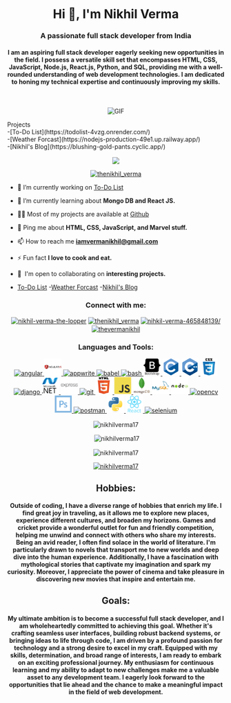 
<h1 align="center">Hi 👋, I'm Nikhil Verma</h1>

<h3 align="center">A passionate full stack developer from India</h3>
<h4 align="center">I am an aspiring full stack developer eagerly seeking new opportunities in the field. I possess a versatile skill set that encompasses HTML, CSS, JavaScript, Node.js, React.js, Python, and SQL, providing me with a well-rounded understanding of web development technologies. I am dedicated to honing my technical expertise and continuously improving my skills.</h4>
<br>
<p align="center">
 <img  height="300" width="400" alt="GIF" src="https://cdn.dribbble.com/users/1059583/screenshots/4171367/media/34e69eb61a7bd8dea1c957a8b82605a7.gif" align="center" />
</p>
Projects
<br>
-[To-Do List](https://todolist-4vzg.onrender.com/)<br>
-[Weather Forcast](https://nodejs-production-49e1.up.railway.app/)<br>
-[Nikhil's Blog](https://blushing-gold-pants.cyclic.app/)

  <p align="center"><img src="https://komarev.com/ghpvc/?username=nikhilverma17&style=for-the-badge&color=brightgreen" align="center"></p>


<p align="center">
  <a href="https://twitter.com/thenikhil_verma" target="blank"><img src="https://img.shields.io/twitter/follow/thenikhil_verma?logo=twitter&style=for-the-badge" alt="thenikhil_verma" /></a> </p>

- 🔭 I’m currently working on [To-Do List](https://github.com/nikhilverma17/todolist)

- 🌱 I’m currently learning about **Mongo DB and React JS.**

- 👨‍💻 Most of my projects are available at <a href="https://github.com/nikhilverma17?tab=repositories" target="blank">Github</a>

- 💬 Ping me about **HTML, CSS, JavaScript, and Marvel stuff.**

- 📫 How to reach me **iamvermanikhil@gmail.com**

- ⚡ Fun fact **I love to cook and eat.**

- 🤝  I'm open to collaborating on **interesting projects.**
- [To-Do List](https://todolist-4vzg.onrender.com/)
-[Weather Forcast](https://nodejs-production-49e1.up.railway.app/)
-[Nikhil's Blog](https://blushing-gold-pants.cyclic.app/)

<h3 align="center">Connect with me:</h3>
<p align="center">
<a href="https://codepen.io/nikhil-verma-the-looper" target="blank"><img align="center" src="https://raw.githubusercontent.com/rahuldkjain/github-profile-readme-generator/master/src/images/icons/Social/codepen.svg" alt="nikhil-verma-the-looper" height="30" width="40" /></a>
<a href="https://twitter.com/thenikhil_verma" target="blank"><img align="center" src="https://raw.githubusercontent.com/rahuldkjain/github-profile-readme-generator/master/src/images/icons/Social/twitter.svg" alt="thenikhil_verma" height="30" width="40" /></a>
<a href="https://linkedin.com/in/nihkil-verma-465848139/" target="blank"><img align="center" src="https://raw.githubusercontent.com/rahuldkjain/github-profile-readme-generator/master/src/images/icons/Social/linked-in-alt.svg" alt="nihkil-verma-465848139/" height="30" width="40" /></a>
<a href="https://instagram.com/thevermanikhil" target="blank"><img align="center" src="https://raw.githubusercontent.com/rahuldkjain/github-profile-readme-generator/master/src/images/icons/Social/instagram.svg" alt="thevermanikhil" height="30" width="40" /></a>
</p>


<h3 align="center">Languages and Tools:</h3>
<p align="center"> <a href="https://angular.io" target="_blank" rel="noreferrer"> <img src="https://angular.io/assets/images/logos/angular/angular.svg" alt="angular" width="40" height="40"/> </a> <a href="https://angular.io" target="_blank" rel="noreferrer"> <img src="https://raw.githubusercontent.com/devicons/devicon/master/icons/angularjs/angularjs-original-wordmark.svg" alt="angularjs" width="40" height="40"/> </a> <a href="https://appwrite.io" target="_blank" rel="noreferrer"> <img src="https://www.vectorlogo.zone/logos/appwriteio/appwriteio-icon.svg" alt="appwrite" width="40" height="40"/> </a> <a href="https://babeljs.io/" target="_blank" rel="noreferrer"> <img src="https://www.vectorlogo.zone/logos/babeljs/babeljs-icon.svg" alt="babel" width="40" height="40"/> </a> <a href="https://www.gnu.org/software/bash/" target="_blank" rel="noreferrer"> <img src="https://www.vectorlogo.zone/logos/gnu_bash/gnu_bash-icon.svg" alt="bash" width="40" height="40"/> </a> <a href="https://getbootstrap.com" target="_blank" rel="noreferrer"> <img src="https://raw.githubusercontent.com/devicons/devicon/master/icons/bootstrap/bootstrap-plain-wordmark.svg" alt="bootstrap" width="40" height="40"/> </a> <a href="https://www.cprogramming.com/" target="_blank" rel="noreferrer"> <img src="https://raw.githubusercontent.com/devicons/devicon/master/icons/c/c-original.svg" alt="c" width="40" height="40"/> </a> <a href="https://www.w3schools.com/cpp/" target="_blank" rel="noreferrer"> <img src="https://raw.githubusercontent.com/devicons/devicon/master/icons/cplusplus/cplusplus-original.svg" alt="cplusplus" width="40" height="40"/> </a> <a href="https://www.w3schools.com/css/" target="_blank" rel="noreferrer"> <img src="https://raw.githubusercontent.com/devicons/devicon/master/icons/css3/css3-original-wordmark.svg" alt="css3" width="40" height="40"/> </a> <a href="https://www.djangoproject.com/" target="_blank" rel="noreferrer"> <img src="https://cdn.worldvectorlogo.com/logos/django.svg" alt="django" width="40" height="40"/> </a> <a href="https://dotnet.microsoft.com/" target="_blank" rel="noreferrer"> <img src="https://raw.githubusercontent.com/devicons/devicon/master/icons/dot-net/dot-net-original-wordmark.svg" alt="dotnet" width="40" height="40"/> </a> <a href="https://expressjs.com" target="_blank" rel="noreferrer"> <img src="https://raw.githubusercontent.com/devicons/devicon/master/icons/express/express-original-wordmark.svg" alt="express" width="40" height="40"/> </a> <a href="https://git-scm.com/" target="_blank" rel="noreferrer"> <img src="https://www.vectorlogo.zone/logos/git-scm/git-scm-icon.svg" alt="git" width="40" height="40"/> </a> <a href="https://www.w3.org/html/" target="_blank" rel="noreferrer"> <img src="https://raw.githubusercontent.com/devicons/devicon/master/icons/html5/html5-original-wordmark.svg" alt="html5" width="40" height="40"/> </a> <a href="https://developer.mozilla.org/en-US/docs/Web/JavaScript" target="_blank" rel="noreferrer"> <img src="https://raw.githubusercontent.com/devicons/devicon/master/icons/javascript/javascript-original.svg" alt="javascript" width="40" height="40"/> </a> <a href="https://www.mongodb.com/" target="_blank" rel="noreferrer"> <img src="https://raw.githubusercontent.com/devicons/devicon/master/icons/mongodb/mongodb-original-wordmark.svg" alt="mongodb" width="40" height="40"/> </a> <a href="https://www.mysql.com/" target="_blank" rel="noreferrer"> <img src="https://raw.githubusercontent.com/devicons/devicon/master/icons/mysql/mysql-original-wordmark.svg" alt="mysql" width="40" height="40"/> </a> <a href="https://nodejs.org" target="_blank" rel="noreferrer"> <img src="https://raw.githubusercontent.com/devicons/devicon/master/icons/nodejs/nodejs-original-wordmark.svg" alt="nodejs" width="40" height="40"/> </a> <a href="https://opencv.org/" target="_blank" rel="noreferrer"> <img src="https://www.vectorlogo.zone/logos/opencv/opencv-icon.svg" alt="opencv" width="40" height="40"/> </a> <a href="https://www.photoshop.com/en" target="_blank" rel="noreferrer"> <img src="https://raw.githubusercontent.com/devicons/devicon/master/icons/photoshop/photoshop-line.svg" alt="photoshop" width="40" height="40"/> </a> <a href="https://postman.com" target="_blank" rel="noreferrer"> <img src="https://www.vectorlogo.zone/logos/getpostman/getpostman-icon.svg" alt="postman" width="40" height="40"/> </a> <a href="https://www.python.org" target="_blank" rel="noreferrer"> <img src="https://raw.githubusercontent.com/devicons/devicon/master/icons/python/python-original.svg" alt="python" width="40" height="40"/> </a> <a href="https://reactjs.org/" target="_blank" rel="noreferrer"> <img src="https://raw.githubusercontent.com/devicons/devicon/master/icons/react/react-original-wordmark.svg" alt="react" width="40" height="40"/> </a> <a href="https://www.selenium.dev" target="_blank" rel="noreferrer"> <img src="https://raw.githubusercontent.com/detain/svg-logos/780f25886640cef088af994181646db2f6b1a3f8/svg/selenium-logo.svg" alt="selenium" width="40" height="40"/> </a> </p>

<p align="center"><img align="center" src="https://github-readme-stats.vercel.app/api/top-langs?username=nikhilverma17&show_icons=true&locale=en&layout=compact" alt="nikhilverma17" /></p>

<p align="center">&nbsp;<img align="center" src="https://github-readme-stats.vercel.app/api?username=nikhilverma17&show_icons=true&locale=en" alt="nikhilverma17" /></p>

<p align="center"><img align="center" src="https://github-readme-streak-stats.herokuapp.com/?user=nikhilverma17&" alt="nikhilverma17" /></p>

<p align="center"> <a href="https://github.com/ryo-ma/github-profile-trophy"><img src="https://github-profile-trophy.vercel.app/?username=nikhilverma17" alt="nikhilverma17" /></a> </p>

<h2 align="center">Hobbies:</h2>
<h4 align="center">Outside of coding, I have a diverse range of hobbies that enrich my life. I find great joy in traveling, as it allows me to explore new places, experience different cultures, and broaden my horizons. Games and cricket provide a wonderful outlet for fun and friendly competition, helping me unwind and connect with others who share my interests. Being an avid reader, I often find solace in the world of literature. I'm particularly drawn to novels that transport me to new worlds and deep dive into the human experience. Additionally, I have a fascination with mythological stories that captivate my imagination and spark my curiosity. Moreover, I appreciate the power of cinema and take pleasure in discovering new movies that inspire and entertain me.</h4>

<h2 align="center"> Goals:</h2>
<h4 align="center">My ultimate ambition is to become a successful full stack developer, and I am wholeheartedly committed to achieving this goal. Whether it's crafting seamless user interfaces, building robust backend systems, or bringing ideas to life through code, I am driven by a profound passion for technology and a strong desire to excel in my craft. Equipped with my skills, determination, and broad range of interests, I am ready to embark on an exciting professional journey. My enthusiasm for continuous learning and my ability to adapt to new challenges make me a valuable asset to any development team. I eagerly look forward to the opportunities that lie ahead and the chance to make a meaningful impact in the field of web development.</h4>
